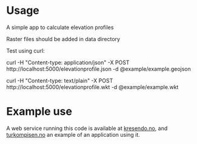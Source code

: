 Usage
=====

A simple app to calculate elevation profiles

Raster files should be added in data directory

Test using curl:

curl -H "Content-type: application/json" -X POST http://localhost:5000/elevationprofile.json -d @example/example.geojson

curl -H "Content-type: text/plain" -X POST http://localhost:5000/elevationprofile.wkt -d @example/example.wkt

Example use
===========

A web service running this code is available at [kresendo.no](http://verktoy.kresendo.no/hoydeprofil.html), and [turkompisen.no](http://turkompisen.no) an example of an application using it.
